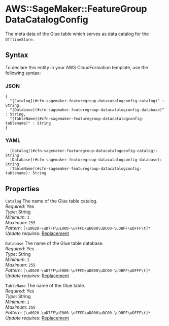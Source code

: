 # AWS::SageMaker::FeatureGroup DataCatalogConfig<a name="aws-properties-sagemaker-featuregroup-datacatalogconfig"></a>

The meta data of the Glue table which serves as data catalog for the `OfflineStore`\.

## Syntax<a name="aws-properties-sagemaker-featuregroup-datacatalogconfig-syntax"></a>

To declare this entity in your AWS CloudFormation template, use the following syntax:

### JSON<a name="aws-properties-sagemaker-featuregroup-datacatalogconfig-syntax.json"></a>

```
{
  "[Catalog](#cfn-sagemaker-featuregroup-datacatalogconfig-catalog)" : String,
  "[Database](#cfn-sagemaker-featuregroup-datacatalogconfig-database)" : String,
  "[TableName](#cfn-sagemaker-featuregroup-datacatalogconfig-tablename)" : String
}
```

### YAML<a name="aws-properties-sagemaker-featuregroup-datacatalogconfig-syntax.yaml"></a>

```
  [Catalog](#cfn-sagemaker-featuregroup-datacatalogconfig-catalog): String
  [Database](#cfn-sagemaker-featuregroup-datacatalogconfig-database): String
  [TableName](#cfn-sagemaker-featuregroup-datacatalogconfig-tablename): String
```

## Properties<a name="aws-properties-sagemaker-featuregroup-datacatalogconfig-properties"></a>

`Catalog` <a name="cfn-sagemaker-featuregroup-datacatalogconfig-catalog"></a>
The name of the Glue table catalog\.  
_Required_: Yes  
_Type_: String  
_Minimum_: `1`  
_Maximum_: `255`  
_Pattern_: `[\u0020-\uD7FF\uE000-\uFFFD\uD800\uDC00-\uDBFF\uDFFF\t]*`  
_Update requires_: [Replacement](https://docs.aws.amazon.com/AWSCloudFormation/latest/UserGuide/using-cfn-updating-stacks-update-behaviors.html#update-replacement)

`Database` <a name="cfn-sagemaker-featuregroup-datacatalogconfig-database"></a>
The name of the Glue table database\.  
_Required_: Yes  
_Type_: String  
_Minimum_: `1`  
_Maximum_: `255`  
_Pattern_: `[\u0020-\uD7FF\uE000-\uFFFD\uD800\uDC00-\uDBFF\uDFFF\t]*`  
_Update requires_: [Replacement](https://docs.aws.amazon.com/AWSCloudFormation/latest/UserGuide/using-cfn-updating-stacks-update-behaviors.html#update-replacement)

`TableName` <a name="cfn-sagemaker-featuregroup-datacatalogconfig-tablename"></a>
The name of the Glue table\.  
_Required_: Yes  
_Type_: String  
_Minimum_: `1`  
_Maximum_: `255`  
_Pattern_: `[\u0020-\uD7FF\uE000-\uFFFD\uD800\uDC00-\uDBFF\uDFFF\t]*`  
_Update requires_: [Replacement](https://docs.aws.amazon.com/AWSCloudFormation/latest/UserGuide/using-cfn-updating-stacks-update-behaviors.html#update-replacement)
